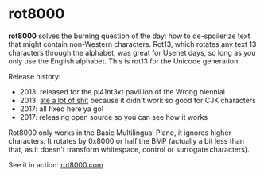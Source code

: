 # rot8000

**rot8000** solves the burning question of the day: how to de-spoilerize text that might contain non-Western characters. Rot13, which rotates any text 13 characters through the alphabet, was great for Usenet days, so long as you only use the English alphabet. This is rot13 for the Unicode generation.

Release history:
*  2013: released for the pl41nt3xt pavillion of the Wrong biennial
*  2013: [ate a lot of shit]( https://www.reddit.com/r/programming/comments/1q5g7m/rot13_for_the_unicode_generation/ ) because it didn't work so good for CJK characters
*  2017: all fixed here ya go!
*  2017: releasing open source so you can see how it works

Rot8000 only works in the Basic Multilingual Plane, it ignores higher characters. It rotates by 0x8000 or half the BMP (actually a bit less than that, as it doesn't transform whitespace, control or surrogate characters). 

See it in action: [rot8000.com](http://rot8000.com )
